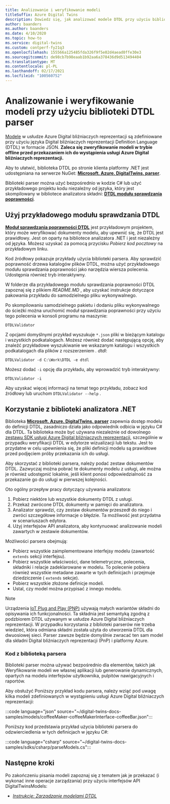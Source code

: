 ```yaml
---
title: Analizowanie i weryfikowanie modeli
titleSuffix: Azure Digital Twins
description: Dowiedz się, jak analizować modele DTDL przy użyciu biblioteki parserów.
author: baanders
ms.author: baanders
ms.date: 4/10/2020
ms.topic: how-to
ms.service: digital-twins
ms.custom: contperf-fy21q3
ms.openlocfilehash: 155566a125485fda326f9f5e02d4aead0ffe30e3
ms.sourcegitcommit: de98cb7b98eaab1b92aa6a378436d9d513494404
ms.translationtype: MT
ms.contentlocale: pl-PL
ms.lasthandoff: 02/17/2021
ms.locfileid: "100560752"
---
```

# <a name="parse-and-validate-models-with-the-dtdl-parser-library"></a>Analizowanie i weryfikowanie modeli przy użyciu biblioteki DTDL parser

[Modele](concepts-models.md) w usłudze Azure Digital bliźniaczych reprezentacji są zdefiniowane przy użyciu języka Digital bliźniaczych reprezentacji Definition Language (DTDL) w formacie JSON. **Zaleca się zweryfikowanie modeli w trybie offline przed przekazaniem ich do wystąpienia usługi Azure Digital bliźniaczych reprezentacji.**

Aby to ułatwić, biblioteka DTDL po stronie klienta platformy .NET jest udostępniana na serwerze NuGet: [**Microsoft. Azure. DigitalTwins. parser**](https://nuget.org/packages/Microsoft.Azure.DigitalTwins.Parser/). 

Biblioteki parser można użyć bezpośrednio w kodzie C# lub użyć przykładowego projektu kodu niezależny od języka, który jest skompilowany w bibliotece analizatora składni: [**DTDL modułu sprawdzania poprawności**](/samples/azure-samples/dtdl-validator/dtdl-validator).

## <a name="use-the-dtdl-validator-sample"></a>Użyj przykładowego modułu sprawdzania DTDL

[**Moduł sprawdzania poprawności DTDL**](/samples/azure-samples/dtdl-validator/dtdl-validator) jest przykładowym projektem, który może weryfikować dokumenty modelu, aby upewnić się, że DTDL jest prawidłowy. Jest on oparty na bibliotece analizatora .NET i jest niezależny od języka. Możesz uzyskać za pomocą przycisku *Pobierz kod pocztowy* na przykładowym linku.

Kod źródłowy pokazuje przykłady użycia biblioteki parsera. Aby sprawdzić poprawność drzewa katalogów plików DTDL, można użyć przykładowego modułu sprawdzania poprawności jako narzędzia wiersza polecenia. Udostępnia również tryb interaktywny.

W folderze dla przykładowego modułu sprawdzania poprawności DTDL zapoznaj się z plikiem *README.MD* , aby uzyskać instrukcje dotyczące pakowania przykładu do samodzielnego pliku wykonywalnego.

Po skompilowaniu samodzielnego pakietu i dodaniu pliku wykonywalnego do ścieżki można uruchomić moduł sprawdzania poprawności przy użyciu tego polecenia w konsoli programu na maszynie:

```cmd/sh
DTDLValidator
```

Z opcjami domyślnymi przykład wyszukuje `*.json` pliki w bieżącym katalogu i wszystkich podkatalogach. Możesz również dodać następującą opcję, aby znaleźć przykładowe wyszukiwanie we wskazanym katalogu i wszystkich podkatalogach dla plików z rozszerzeniem *. dtdl*:

```cmd/sh
DTDLValidator -d C:\Work\DTDL -e dtdl 
```

Możesz dodać `-i` opcję dla przykładu, aby wprowadzić tryb interaktywny:

```cmd/sh
DTDLValidator -i
```

Aby uzyskać więcej informacji na temat tego przykładu, zobacz kod źródłowy lub uruchom `DTDLValidator --help` .

## <a name="use-the-net-parser-library"></a>Korzystanie z biblioteki analizatora .NET 

Biblioteka [**Microsoft. Azure. DigitalTwins. parser**](https://nuget.org/packages/Microsoft.Azure.DigitalTwins.Parser/) zapewnia dostęp modelu do definicji DTDL, zasadniczo działa jako odpowiednik odbicia w języku C# dla DTDL. Ta biblioteka może być używana niezależnie od dowolnego [zestawu SDK usługi Azure Digital bliźniaczych reprezentacji](how-to-use-apis-sdks.md), szczególnie w przypadku weryfikacji DTDL w edytorze wizualizacji lub tekstu. Jest to przydatne w celu upewnienia się, że pliki definicji modelu są prawidłowe przed podjęciem próby przekazania ich do usługi.

Aby skorzystać z biblioteki parsera, należy podać zestaw dokumentów DTDL. Zazwyczaj można pobrać te dokumenty modelu z usługi, ale można je również udostępnić lokalnie, jeśli klient ponosi odpowiedzialność za przekazanie go do usługi w pierwszej kolejności. 

Oto ogólny przepływ pracy dotyczący używania analizatora:
1. Pobierz niektóre lub wszystkie dokumenty DTDL z usługi.
2. Przekaż zwrócone DTDL dokumenty w pamięci do analizatora.
3. Analizator sprawdzi, czy zestaw dokumentów przeszedł do niego i zwróci szczegółowe informacje o błędzie. Ta możliwość jest przydatna w scenariuszach edytora.
4. Użyj interfejsów API analizatora, aby kontynuować analizowanie modeli zawartych w zestawie dokumentów. 

Możliwości parsera obejmują:
* Pobierz wszystkie zaimplementowane interfejsy modelu (zawartość `extends` sekcji interfejsu).
* Pobierz wszystkie właściwości, dane telemetryczne, polecenia, składniki i relacje zadeklarowane w modelu. To polecenie pobiera również wszystkie metadane zawarte w tych definicjach i przejmuje dziedziczenie ( `extends` sekcje).
* Pobierz wszystkie złożone definicje modeli.
* Ustal, czy model można przypisać z innego modelu.

> [!NOTE]
> Urządzenia [IoT Plug and Play (PNP)](../iot-pnp/overview-iot-plug-and-play.md) używają małych wariantów składni do opisywania ich funkcjonalności. Ta składnia jest semantyką zgodną z podzbiorem DTDL używanym w usłudze Azure Digital bliźniaczych reprezentacji. W przypadku korzystania z biblioteki parserów nie trzeba wiedzieć, która odmiana składni została użyta do utworzenia DTDL dla dwuosiowej sieci. Parser zawsze będzie domyślnie zwracać ten sam model dla składni Digital bliźniaczych reprezentacji (PnP) i platformy Azure.

### <a name="code-with-the-parser-library"></a>Kod z biblioteką parsera

Biblioteki parser można używać bezpośrednio dla elementów, takich jak Weryfikowanie modeli we własnej aplikacji lub generowanie dynamicznych, opartych na modelu interfejsów użytkownika, pulpitów nawigacyjnych i raportów.

Aby obsłużyć Poniższy przykład kodu parsera, należy wziąć pod uwagę kilka modeli zdefiniowanych w wystąpieniu usługi Azure Digital bliźniaczych reprezentacji:

:::code language="json" source="~/digital-twins-docs-samples/models/coffeeMaker-coffeeMakerInterface-coffeeBar.json":::

Poniższy kod przedstawia przykład użycia biblioteki parsera do odzwierciedlenia w tych definicjach w języku C#:

:::code language="csharp" source="~/digital-twins-docs-samples/sdks/csharp/parseModels.cs":::

## <a name="next-steps"></a>Następne kroki

Po zakończeniu pisania modeli zapoznaj się z tematem jak je przekazać (i wykonać inne operacje zarządzania) przy użyciu interfejsów API DigitalTwinsModels:
* [*Instrukcje: Zarządzanie modelami DTDL*](how-to-manage-model.md)